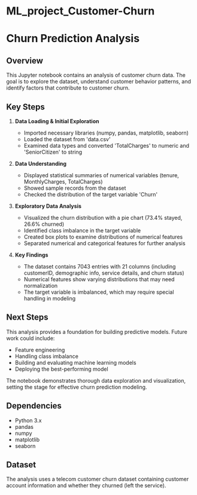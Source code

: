 # ML_project_Customer-Churn
# Churn Prediction Analysis

## Overview
This Jupyter notebook contains an analysis of customer churn data. The goal is to explore the dataset, understand customer behavior patterns, and identify factors that contribute to customer churn.

## Key Steps

1. **Data Loading & Initial Exploration**
   - Imported necessary libraries (numpy, pandas, matplotlib, seaborn)
   - Loaded the dataset from 'data.csv'
   - Examined data types and converted 'TotalCharges' to numeric and 'SeniorCitizen' to string

2. **Data Understanding**
   - Displayed statistical summaries of numerical variables (tenure, MonthlyCharges, TotalCharges)
   - Showed sample records from the dataset
   - Checked the distribution of the target variable 'Churn'

3. **Exploratory Data Analysis**
   - Visualized the churn distribution with a pie chart (73.4% stayed, 26.6% churned)
   - Identified class imbalance in the target variable
   - Created box plots to examine distributions of numerical features
   - Separated numerical and categorical features for further analysis

4. **Key Findings**
   - The dataset contains 7043 entries with 21 columns (including customerID, demographic info, service details, and churn status)
   - Numerical features show varying distributions that may need normalization
   - The target variable is imbalanced, which may require special handling in modeling

## Next Steps
This analysis provides a foundation for building predictive models. Future work could include:
- Feature engineering
- Handling class imbalance
- Building and evaluating machine learning models
- Deploying the best-performing model

The notebook demonstrates thorough data exploration and visualization, setting the stage for effective churn prediction modeling.

## Dependencies
- Python 3.x
- pandas
- numpy
- matplotlib
- seaborn

## Dataset
The analysis uses a telecom customer churn dataset containing customer account information and whether they churned (left the service).
